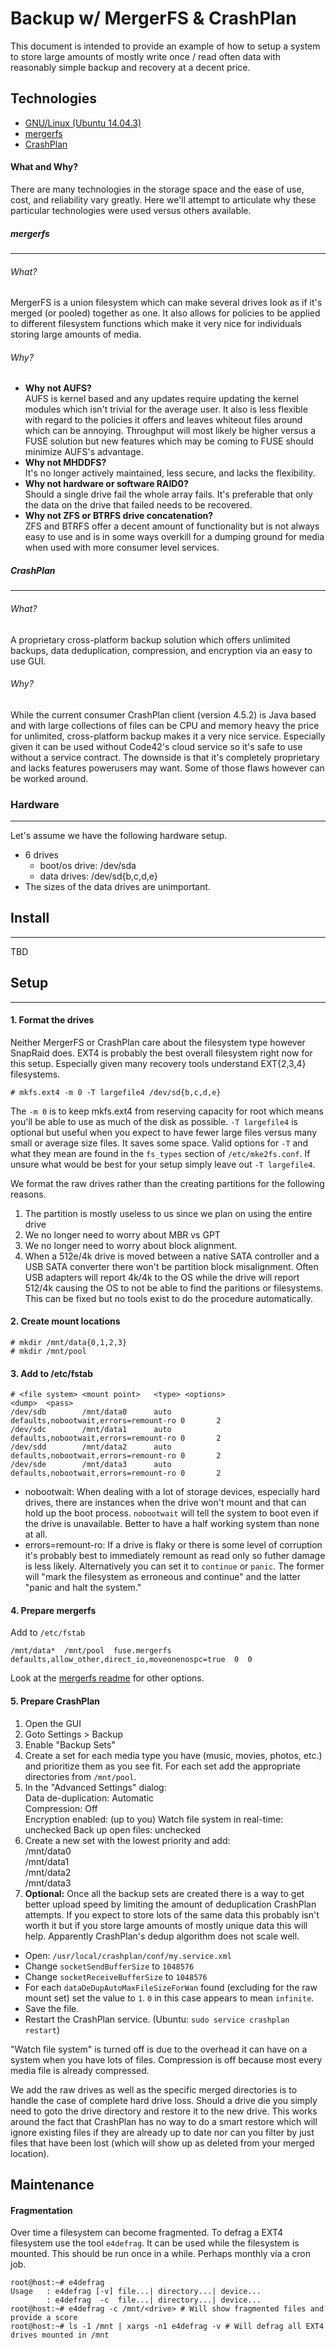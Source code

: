 # Backup w/ MergerFS & CrashPlan
This document is intended to provide an example of how to setup a system to store large amounts of mostly write once / read often data with reasonably simple backup and recovery at a decent price.

## Technologies
* [GNU/Linux (Ubuntu 14.04.3)](http://ubuntu.com)
* [mergerfs](http://github.com/trapexit/mergerfs)
* [CrashPlan](http://www.code42.com/crashplan)

#### What and Why?
There are many technologies in the storage space and the ease of use, cost, and reliability vary greatly. Here we'll attempt to articulate why these particular technologies were used versus others available.

##### mergerfs
---
###### What?
MergerFS is a union filesystem which can make several drives look as if it's merged (or pooled) together as one. It also allows for policies to be applied to different filesystem functions which make it very nice for individuals storing large amounts of media.
###### Why?
* **Why not AUFS?**  
AUFS is kernel based and any updates require updating the kernel modules which isn't trivial for the average user. It also is less flexible with regard to the policies it offers and leaves whiteout files around which can be annoying. Throughput will most likely be higher versus a FUSE solution but new features which may be coming to FUSE should minimize AUFS's advantage.
* **Why not MHDDFS?**  
It's no longer actively maintained, less secure, and lacks the flexibility.
* **Why not hardware or software RAID0?**  
Should a single drive fail the whole array fails. It's preferable that only the data on the drive that failed needs to be recovered.
* **Why not ZFS or BTRFS drive concatenation?**  
ZFS and BTRFS offer a decent amount of functionality but is not always easy to use and is in some ways overkill for a dumping ground for media when used with more consumer level services.

##### CrashPlan
---
###### What?
A proprietary cross-platform backup solution which offers unlimited backups, data deduplication, compression, and encryption via an easy to use GUI.
###### Why?
While the current consumer CrashPlan client (version 4.5.2) is Java based and with large collections of files can be CPU and memory heavy the price for unlimited, cross-platform backup makes it a very nice service. Especially given it can be used without Code42's cloud service so it's safe to use without a service contract. The downside is that it's completely proprietary and lacks features powerusers may want. Some of those flaws however can be worked around.

### Hardware
---
Let's assume we have the following hardware setup.
* 6 drives
  * boot/os drive: /dev/sda
  * data drives: /dev/sd{b,c,d,e}
* The sizes of the data drives are unimportant.

## Install
---

TBD

## Setup
---
#### 1. Format the drives
Neither MergerFS or CrashPlan care about the filesystem type however SnapRaid does. EXT4 is probably the best overall filesystem right now for this setup. Especially given many recovery tools understand EXT{2,3,4} filesystems.
```
# mkfs.ext4 -m 0 -T largefile4 /dev/sd{b,c,d,e}
```
The `-m 0` is to keep mkfs.ext4 from reserving capacity for root which means you'll be able to use as much of the disk as possible. `-T largefile4` is optional but useful when you expect to have fewer large files versus many small or average size files. It saves some space. Valid options for `-T` and what they mean are found in the `fs_types` section of `/etc/mke2fs.conf`. If unsure what would be best for your setup simply leave out `-T largefile4`.

We format the raw drives rather than the creating partitions for the following reasons.

1. The partition is mostly useless to us since we plan on using the entire drive
2. We no longer need to worry about MBR vs GPT
3. We no longer need to worry about block alignment.
4. When a 512e/4k drive is moved between a native SATA controller and a USB SATA converter there won't be partition block misalignment. Often USB adapters will report 4k/4k to the OS while the drive will report 512/4k causing the OS to not be able to find the paritions or filesystems. This can be fixed but no tools exist to do the procedure automatically.

#### 2. Create mount locations
```
# mkdir /mnt/data{0,1,2,3}
# mkdir /mnt/pool
```

#### 3. Add to /etc/fstab
```
# <file system> <mount point>   <type> <options>                             <dump>  <pass>
/dev/sdb        /mnt/data0      auto   defaults,nobootwait,errors=remount-ro 0       2
/dev/sdc        /mnt/data1      auto   defaults,nobootwait,errors=remount-ro 0       2
/dev/sdd        /mnt/data2      auto   defaults,nobootwait,errors=remount-ro 0       2
/dev/sde        /mnt/data3      auto   defaults,nobootwait,errors=remount-ro 0       2
```

* nobootwait: When dealing with a lot of storage devices, especially hard drives, there are instances when the drive won't mount and that can hold up the boot process. `nobootwait` will tell the system to boot even if the drive is unavailable. Better to have a half working system than none at all.
* errors=remount-ro: If a drive is flaky or there is some level of corruption it's probably best to immediately remount as read only so futher damage is less likely. Alternatively you can set it to `continue` or `panic`. The former will "mark the filesystem as erroneous and continue" and the latter "panic and halt the system."

#### 4. Prepare mergerfs
Add to `/etc/fstab`
```
/mnt/data*  /mnt/pool  fuse.mergerfs  defaults,allow_other,direct_io,moveonenospc=true  0  0
```

Look at the [mergerfs readme](http://github.com/trapexit/mergerfs) for other options.

#### 5. Prepare CrashPlan
1. Open the GUI
2. Goto Settings > Backup
3. Enable "Backup Sets"
4. Create a set for each media type you have (music, movies, photos, etc.) and prioritize them as you see fit. For each set add the appropriate directories from  `/mnt/pool`.
5. In the "Advanced Settings" dialog:  
Data de-duplication: Automatic  
Compression: Off  
Encryption enabled: (up to you)
Watch file system in real-time: unchecked
Back up open files: unchecked  
6. Create a new set with the lowest priority and add:  
/mnt/data0  
/mnt/data1  
/mnt/data2  
/mnt/data3
7. **Optional:** Once all the backup sets are created there is a way to get better upload speed by limiting the amount of deduplication CrashPlan attempts. If you expect to store lots of the same data this probably isn't worth it but if you store large amounts of mostly unique data this will help. Apparently CrashPlan's dedup algorithm does not scale well.  
  
  * Open: `/usr/local/crashplan/conf/my.service.xml`
  * Change `socketSendBufferSize` to `1048576`  
  * Change `socketReceiveBufferSize` to `1048576`  
  * For each `dataDeDupAutoMaxFileSizeForWan` found (excluding for the raw mount set) set the value to `1`. `0` in this case appears to mean `infinite`. 
  * Save the file.
  * Restart the CrashPlan service. (Ubuntu: `sudo service crashplan restart`)

"Watch file system" is turned off is due to the overhead it can have on a system when you have lots of files. Compression is off because most every media file is already compressed.

We add the raw drives as well as the specific merged directories is to handle the case of complete hard drive loss. Should a drive die you simply need to goto the drive directory and restore it to the new drive. This works around the fact that CrashPlan has no way to do a smart restore which will ignore existing files if they are already up to date nor can you filter by just files that have been lost (which will show up as deleted from your merged location).

## Maintenance

#### Fragmentation

Over time a filesystem can become fragmented. To defrag a EXT4 filesystem use the tool `e4defrag`. It can be used while the filesystem is mounted. This should be run once in a while. Perhaps monthly via a cron job.

```
root@host:~# e4defrag
Usage   : e4defrag [-v] file...| directory...| device...
        : e4defrag  -c  file...| directory...| device...
root@host:~# e4defrag -c /mnt/<drive> # Will show fragmented files and provide a score 
root@host:~# ls -1 /mnt | xargs -n1 e4defrag -v # Will defrag all EXT4 drives mounted in /mnt
```
